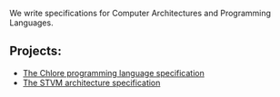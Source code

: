 We write specifications for Computer Architectures and Programming Languages.

## Projects: ##
- [The Chlore programming language specification](https://github.com/trap-representation/Chlore)
- [The STVM architecture specification](https://github.com/trap-representation/STVM)
